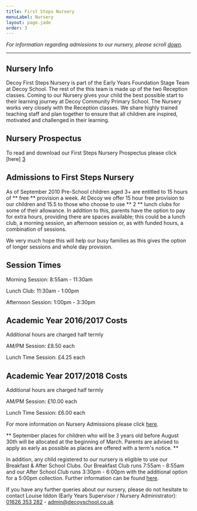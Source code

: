 ```yaml
---
title: First Steps Nursery
menuLabel: Nursery
layout: page.jade
order: 3
---
```

*For information regarding admissions to our nursery, please scroll [down](#down).*
___
## Nursery Info

Decoy First Steps Nursery is part of the Early Years Foundation Stage Team at Decoy School. The rest of the this team is made up of the two Reception classes. Coming to our Nursery gives your child the best possible start to their learning journey at Decoy Community Primary School. The Nursery works very closely with the Reception classes. We share highly trained teaching staff and plan together to ensure that all children are inspired, motivated and challenged in their learning.

## Nursery Prospectus

To read and download our First Steps Nursery Prospectus please click [here] [3]

<a id="down"></a>
## Admissions to First Steps Nursery

As of September 2010 Pre-School children aged 3+ are entitled to 15 hours of ** free ** provision a week. At Decoy we offer 15 hour free provision to our children and 15.5 to those who choose to use ** 2 ** lunch clubs for some of their allowance. In addition to this, parents have the option to pay for extra hours, providing there are spaces available; this could be a lunch club, a morning session, an afternoon session or, as with funded hours, a combination of sessions.

We very much hope this will help our busy families as this gives the option of longer sessions and whole day provision.

## Session Times
Morning Session: 8:55am - 11:30am

Lunch Club: 11:30am - 1:00pm

Afternoon Session: 1:00pm - 3:30pm

## Academic Year 2016/2017 Costs
Additional hours are charged half termly

AM/PM Session: £8.50 each

Lunch Time Session: £4.25 each

## Academic Year 2017/2018 Costs
Additional hours are charged half termly

AM/PM Session: £10.00 each

Lunch Time Session: £6.00 each

For more information on Nursery Admissions please click [here][1].

** September places for children who will be 3 years old before August 30th will be allocated at the beginning of March.
Parents are advised to apply as early as possible as places are offered with a term's notice. **

In addition, any child registered to our nursery is eligible to use our Breakfast & After School Clubs. Our Breakfast Club runs 7:55am - 8:55am and our After School Club runs 3:30pm - 6:00pm with the additional option for a 5:00pm collection. Further information can be found [here][2].

If you have any further queries about our nursery, please do not hesitate to contact Louise Iddon (Early Years Supervisor / Nursery Administrator):  
<a href='tel:+441626353282'>01626 353 282</a> - <a href="mailto:admin@decoyschool.co.uk">admin@decoyschool.co.uk</a>

[1]: https://drive.google.com/a/decoyschool.co.uk/folderview?id=0B0102cki14zKSGFZeWRwLUlyRHM&usp=sharing&tid=0B0102cki14zKUmg5Y1FYcVhwUlU
[2]: ../extended-schools-admissions
[3]:  https://drive.google.com/open?id=0B76W__U5CTntSUhiNVZqNmxucFU